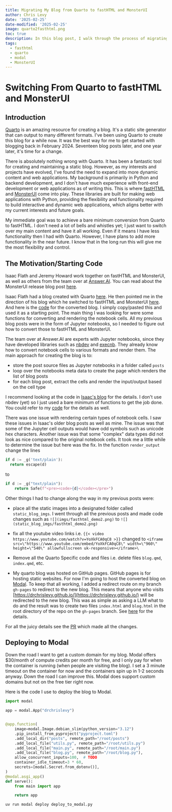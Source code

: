 ```yaml
---
title: Migrating My Blog from Quarto to fastHTML and MonsterUI
author: Chris Levy
date: '2025-02-25'
date-modified: '2025-02-25'
image: quarto2fasthtml.png
toc: true
description: In this blog post, I walk through the process of migrating my blog from Quarto to fastHTML.
tags:
  - fasthtml
  - quarto
  - modal
  - MonsterUI
---
```



# Switching From Quarto to fastHTML and MonsterUI

## Introduction

[Quarto](https://quarto.org/) is an amazing resource for creating a blog. 
It's a static site generator that can output to many different formats.
I've been using Quarto to create this blog for a while now. It was the best way for me to get started with blogging
back in February 2024. Seventeen blog posts later, and one year later, it's time for a change.

There is absolutely nothing wrong with Quarto. It has been a fantastic tool for creating and maintaining a static blog. However, as my interests and projects have evolved, I've found the need to expand into more dynamic content and web applications. My background is primarily in Python and backend development, and I don't have much experience with front-end development or web applications as of writing this. This is where [fastHTML](https://docs.fastht.ml/) and [MonsterUI](https://monsterui.answer.ai/) come into play. These libraries are built for making web applications with Python, providing the flexibility and functionality required to build interactive and dynamic web applications, which aligns better with my current interests and future goals. 

My immediate goal was to achieve a bare minimum conversion from Quarto to fastHTML. I don't need a lot of bells and whistles yet; I just want to switch over my main content and have it all working. Even if it means I have less functionality then I had with Quarto. However, I have plans to add more functionality in the near future. I know that in the long run this will give me the most flexibility and control.

## The Motivation/Starting Code

Isaac Flath and Jeremy Howard work together on fastHTML and MonsterUI, as well as others from the team over at [Answer.AI](https://answer.ai).
You can read about the MonsterUI release blog post [here](https://www.answer.ai/posts/2025-01-15-monsterui.html). 

Isaac Flath had a blog created with Quarto [here](https://isaac-flath.github.io/website/). He then pointed me in the direction of his blog which he switched to fastHTML and MonsterUI [here](https://isaac.up.railway.app/). And here is the [code](https://github.com/Isaac-Flath/web/blob/main/app/blog.py) for the converted blog. I simply copy/pasted this and used it as a starting point. The main thing I was looking for were some functions for converting and rendering the notebook cells. All my previous blog posts were in the form of Jupyter notebooks, so I needed to figure out how to convert those to fastHTML and MonsterUI.

The team over at Answer.AI are experts with Jupyter notebooks, since they have developed libraries such as 
[nbdev](https://nbdev.fast.ai/) and [execnb](https://github.com/fastai/execnb). They already know how to convert notebook
cells to various formats and render them. The main approach for creating the blog is to:

- store the post source files as Jupyter notebooks in a folder called `posts`
- loop over the notebooks meta data to create the page which renders the list of blog posts
- for each blog post, extract the cells and render the input/output based on the cell type

I recommend looking at the code in [Isaac's blog](https://github.com/Isaac-Flath/web/blob/main/app/blog.py) for the details.
I don't use nbdev (yet) so I just used a bare minimum of functions to get the job done. You could refer to
my [code](https://github.com/DrChrisLevy/DrChrisLevy.github.io/blob/main/blog.py) for the details as well.

There was one issue with rendering certain types of notebook cells. I saw these issues in Isaac's older blog posts
as well as mine. The issue was that some of the Jupyter cell outputs would have odd symbols such as unicode hex characters.
Another issue was that some "complex" data types did not look as nice compared to the original notebook cells.
It took me a little while to determine the issue but here was the fix. In the function `render_output`
change the lines 

```python
if d := _g('text/plain'):
  return escape(d)
```

to

```python
if d := _g("text/plain"):
    return Safe(f"<pre><code>{d}</code></pre>")
```

Other things I had to change along the way in my previous posts were:

- place all the static images into a designated folder called `static_blog_imgs`. I went through all the previous posts and made code changes such as `![](imgs/fasthtml_demo2.png)` to `![](static_blog_imgs/fasthtml_demo2.png)`

- fix all the youtube video links i.e. `{{< video https://www.youtube.com/watch?v=YoXkFCA0qC8 >}}` changed to `<iframe src=\"https://www.youtube.com/embed/YoXkFCA0qC8\" width=\"960\" height=\"540\" allowfullscreen uk-responsive></iframe>\`

- Remove all the Quarto Specific code and files i.e. delete files `blog.qmd`, `index.qmd`, etc.

- My quarto blog was hosted on GitHub pages. GitHub pages is for hosting static websites. For now I'm going to host the converted blog on [Modal](https://modal.com/). To keep that all working, I added a redirect route on my branch `gh-pages` to redirect to the new blog. This means that anyone who visits [https://drchrislevy.github.io/](https://drchrislevy.github.io/) will be redirected to the new blog. This was as simple as asking a LLM what to do and the result was to create two files `index.html` and `blog.html` in the root directory of the repo on the `gh-pages` branch. See [here](https://github.com/DrChrisLevy/DrChrisLevy.github.io/tree/gh-pages) for the details.

For all the juicy details see the [PR](https://github.com/DrChrisLevy/DrChrisLevy.github.io/pull/21) which made all the changes.

## Deploying to Modal

Down the road I want to get a custom domain for my blog.
Modal offers $30/month of compute credits per month for free, and I only pay for when the container is running (when people are visiting the blog).
I set a 3 minute timeout on the container for now and the containers spin up in 1-2 seconds anyway. 
Down the road I can improve this. Modal does support custom domains
but not on the free tier right now.

Here is the code I use to deploy the blog to Modal.

```python
import modal

app = modal.App("drchrislevy")


@app.function(
    image=modal.Image.debian_slim(python_version="3.12")
    .pip_install_from_pyproject("pyproject.toml")
    .add_local_dir("posts", remote_path="/root/posts")
    .add_local_file("utils.py", remote_path="/root/utils.py")
    .add_local_file("main.py", remote_path="/root/main.py")
    .add_local_file("blog.py", remote_path="/root/blog.py"),
    allow_concurrent_inputs=100,  # TODO
    container_idle_timeout=3 * 60,
    secrets=[modal.Secret.from_dotenv()],
)
@modal.asgi_app()
def serve():
    from main import app

    return app
```

```bash
uv run modal deploy deploy_to_modal.py
```




